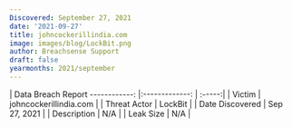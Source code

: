 ```yaml
---
Discovered: September 27, 2021
date: '2021-09-27'
title: johncockerillindia.com
image: images/blog/LockBit.png
author: Breachsense Support
draft: false
yearmonths: 2021/september
---
```



| Data Breach Report
------------:   |:-------------:    | :-----:|
| Victim    | johncockerillindia.com      | 
| Threat Actor    | LockBit      | 
| Date Discovered    | Sep 27, 2021      | 
| Description    | N/A      | 
| Leak Size    | N/A      | 


